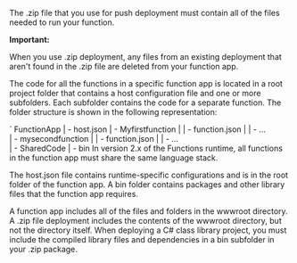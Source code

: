 The .zip file that you use for push deployment must contain all of the files needed to run your function.

**Important:**

When you use .zip deployment, any files from an existing deployment that aren't found in the .zip file are deleted from your function app.

The code for all the functions in a specific function app is located in a root project folder that contains a host configuration file and one or more subfolders. Each subfolder contains the code for a separate function. The folder structure is shown in the following representation:


`
FunctionApp
 | - host.json
 | - Myfirstfunction
 | | - function.json
 | | - ...  
 | - mysecondfunction
 | | - function.json
 | | - ...  
 | - SharedCode
 | - bin
In version 2.x of the Functions runtime, all functions in the function app must share the same language stack.

The host.json file contains runtime-specific configurations and is in the root folder of the function app. A bin folder contains packages and other library files that the function app requires. 

A function app includes all of the files and folders in the wwwroot directory. A .zip file deployment includes the contents of the wwwroot directory, but not the directory itself. When deploying a C# class library project, you must include the compiled library files and dependencies in a bin subfolder in your .zip package.

